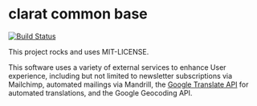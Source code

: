 clarat common base
==================

[![Build Status](https://travis-ci.org/clarat-org/clarat_base.svg?branch=master)](https://travis-ci.org/clarat-org/clarat_base)

This project rocks and uses MIT-LICENSE.

This software uses a variety of external services to enhance User experience, including but not limited to newsletter subscriptions via Mailchimp, automated mailings via Mandrill, the [Google Translate API](https://cloud.google.com/translate/docs/) for automated translations, and the Google Geocoding API.
